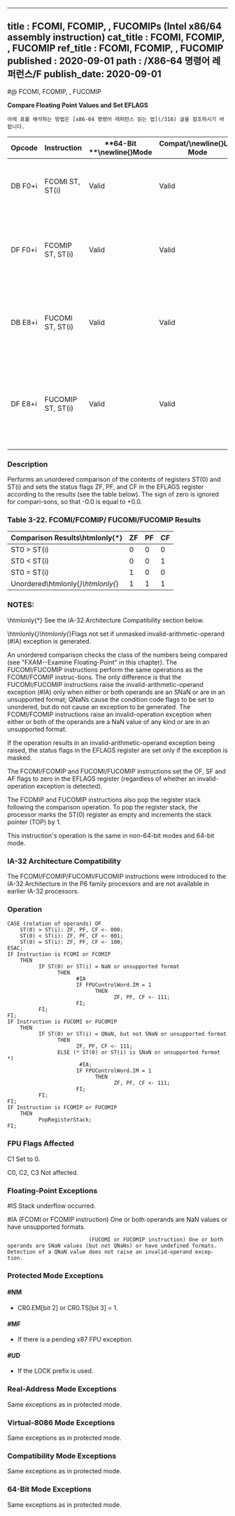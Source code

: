 ----------------------------
title : FCOMI, FCOMIP, , FUCOMIPs (Intel x86/64 assembly instruction)
cat_title : FCOMI, FCOMIP, , FUCOMIP
ref_title : FCOMI, FCOMIP, , FUCOMIP
published : 2020-09-01
path : /X86-64 명령어 레퍼런스/F
publish_date: 2020-09-01
----------------------------


#@ FCOMI, FCOMIP, , FUCOMIP

**Compare Floating Point Values and Set EFLAGS**

```lec-info
아래 표를 해석하는 방법은 [x86-64 명령어 레퍼런스 읽는 법](/316) 글을 참조하시기 바랍니다.
```

|**Opcode**|**Instruction**|**64-Bit **\newline{}**Mode**|**Compat/**\newline{}**Leg Mode**|**Description**|
|----------|---------------|-----------------------------|---------------------------------|---------------|
|DB F0+i|FCOMI ST, ST(i)|Valid|Valid|Compare ST(0) with ST(i) and set status flags accordingly.|
|DF F0+i|FCOMIP ST, ST(i)|Valid|Valid|Compare ST(0) with ST(i), set status flags accordingly, and pop register stack.|
|DB E8+i|FUCOMI ST, ST(i)|Valid|Valid|Compare ST(0) with ST(i), check for ordered values, and set status flags accordingly.|
|DF E8+i|FUCOMIP ST, ST(i)|Valid|Valid|Compare ST(0) with ST(i), check for ordered values, set status flags accordingly, and pop register stack.|
### Description


Performs an unordered comparison of the contents of registers ST(0) and ST(i) and sets the status flags ZF, PF, and CF in the EFLAGS register according to the results (see the table below). The sign of zero is ignored for compari-sons, so that -0.0 is equal to +0.0. 

### Table 3-22.  FCOMI/FCOMIP/ FUCOMI/FUCOMIP Results


|**Comparison Results\htmlonly{*}**|**ZF**|**PF**|**CF**|
|----------------------------------|------|------|------|
|ST0 > ST(i)|0|0|0|
|ST0 < ST(i)|0|0|1|
|ST0 = ST(i)|1|0|0|
|Unordered\htmlonly{*}\htmlonly{*}|1|1|1|
###  NOTES:


\htmlonly{*} See the IA-32 Architecture Compatibility section below.

 \htmlonly{*}\htmlonly{*}Flags not set if unmasked invalid-arithmetic-operand (#IA) exception is generated.

An unordered comparison checks the class of the numbers being compared (see "FXAM--Examine Floating-Point" in this chapter). The FUCOMI/FUCOMIP instructions perform the same operations as the FCOMI/FCOMIP instruc-tions. The only difference is that the FUCOMI/FUCOMIP instructions raise the invalid-arithmetic-operand exception (#IA) only when either or both operands are an SNaN or are in an unsupported format; QNaNs cause the condition code flags to be set to unordered, but do not cause an exception to be generated. The FCOMI/FCOMIP instructions raise an invalid-operation exception when either or both of the operands are a NaN value of any kind or are in an unsupported format.

If the operation results in an invalid-arithmetic-operand exception being raised, the status flags in the EFLAGS register are set only if the exception is masked. 

The FCOMI/FCOMIP and FUCOMI/FUCOMIP instructions set the OF, SF and AF flags to zero in the EFLAGS register (regardless of whether an invalid-operation exception is detected).

The FCOMIP and FUCOMIP instructions also pop the register stack following the comparison operation. To pop the register stack, the processor marks the ST(0) register as empty and increments the stack pointer (TOP) by 1.

This instruction's operation is the same in non-64-bit modes and 64-bit mode.

### IA-32 Architecture Compatibility


The FCOMI/FCOMIP/FUCOMI/FUCOMIP instructions were introduced to the IA-32 Architecture in the P6 family processors and are not available in earlier IA-32 processors. 


### Operation

```info-verb
CASE (relation of operands) OF
    ST(0) > ST(i): ZF, PF, CF <- 000;
    ST(0) < ST(i): ZF, PF, CF <- 001;
    ST(0) = ST(i): ZF, PF, CF <- 100;
ESAC;
IF Instruction is FCOMI or FCOMIP
    THEN
          IF ST(0) or ST(i) = NaN or unsupported format
                THEN 
                      #IA
                      IF FPUControlWord.IM = 1
                            THEN 
                                  ZF, PF, CF <- 111;
                      FI;
          FI;
FI;
IF Instruction is FUCOMI or FUCOMIP
    THEN
          IF ST(0) or ST(i) = QNaN, but not SNaN or unsupported format
                THEN 
                      ZF, PF, CF <- 111;
                ELSE (* ST(0) or ST(i) is SNaN or unsupported format *)
                       #IA;
                      IF FPUControlWord.IM = 1
                            THEN 
                                  ZF, PF, CF <- 111;
                      FI;
          FI;
FI;
IF Instruction is FCOMIP or FUCOMIP 
    THEN 
          PopRegisterStack;
FI;
```
### FPU Flags Affected


C1 Set to 0.

C0, C2, C3  Not affected.

### Floating-Point Exceptions


#IS Stack underflow occurred.

#IA (FCOMI or FCOMIP instruction) One or both operands are NaN values or have unsupported formats.

                              (FUCOMI or FUCOMIP instruction) One or both operands are SNaN values (but not QNaNs) or have undefined formats. Detection of a QNaN value does not raise an invalid-operand excep-tion.


### Protected Mode Exceptions

#### #NM
* CR0.EM[bit 2] or CR0.TS[bit 3] = 1.

#### #MF
* If there is a pending x87 FPU exception.

#### #UD
* If the LOCK prefix is used.

### Real-Address Mode Exceptions



Same exceptions as in protected mode.


### Virtual-8086 Mode Exceptions



Same exceptions as in protected mode.


### Compatibility Mode Exceptions



Same exceptions as in protected mode.


### 64-Bit Mode Exceptions



Same exceptions as in protected mode.

